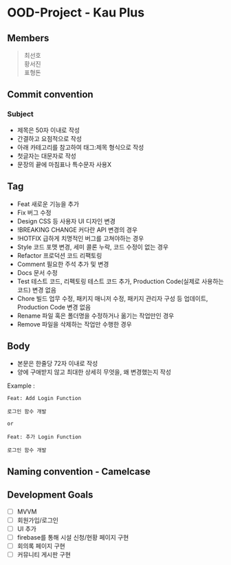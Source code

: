 # OOD-Project - Kau Plus
## Members

>최선호 <br>
>황서진<br>
>표형돈 <br>

## Commit convention
### Subject
- 제목은  50자 이내로 작성
- 간결하고 요점적으로 작성
- 아래 카테고리를 참고하여 태그:제목 형식으로 작성
- 첫글자는 대문자로 작성
- 문장의 끝에 마침표나 특수문자 사용X
## Tag
- Feat	새로운 기능을 추가<br>
- Fix	버그 수정<br>
- Design	CSS 등 사용자 UI 디자인 변경<br>
- !BREAKING CHANGE	커다란 API 변경의 경우<br>
- !HOTFIX	급하게 치명적인 버그를 고쳐야하는 경우<br>
- Style	코드 포맷 변경, 세미 콜론 누락, 코드 수정이 없는 경우<br>
- Refactor	프로덕션 코드 리팩토링<br>
- Comment	필요한 주석 추가 및 변경<br>
- Docs	문서 수정<br>
- Test	테스트 코드, 리펙토링 테스트 코드 추가, Production Code(실제로 사용하는 코드) 변경 없음<br>
- Chore	빌드 업무 수정, 패키지 매니저 수정, 패키지 관리자 구성 등 업데이트, Production Code 변경 없음<br>
- Rename	파일 혹은 폴더명을 수정하거나 옮기는 작업만인 경우<br>
- Remove	파일을 삭제하는 작업만 수행한 경우<br>
## Body
- 본문은 한줄당 72자 이내로 작성
- 양에 구애받지 않고 최대한 상세히 무엇을, 왜 변경했는지 작성

Example :
```
Feat: Add Login Function

로그인 함수 개발

or

Feat: 추가 Login Function

로그인 함수 개발
```

## Naming convention - Camelcase

## Development Goals
- [ ] MVVM
- [ ] 회원가입/로그인
- [ ] UI 추가
- [ ] firebase를 통해 시설 신청/현황 페이지 구현
- [ ] 회의록 페이지 구현
- [ ] 커뮤니티 게시판 구현
